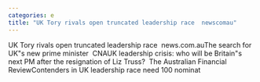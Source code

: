 ```yaml
---
categories: e
title: "UK Tory rivals open truncated leadership race  newscomau"
---
```

UK Tory rivals open truncated leadership race&nbsp;&nbsp;news.com.auThe search for UK"s new prime minister&nbsp;&nbsp;CNAUK leadership crisis: who will be Britain"s next PM after the resignation of Liz Truss?&nbsp;&nbsp;The Australian Financial ReviewContenders in UK leadership race need 100 nominat